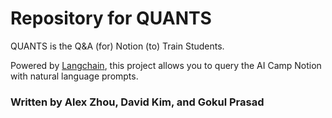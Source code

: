 # Repository for QUANTS
QUANTS is the Q&A (for) Notion (to) Train Students.

Powered by [Langchain](https://github.com/hwchase17/notion-qa), this project allows you to query the AI Camp Notion with natural language prompts.

### Written by Alex Zhou, David Kim, and Gokul Prasad